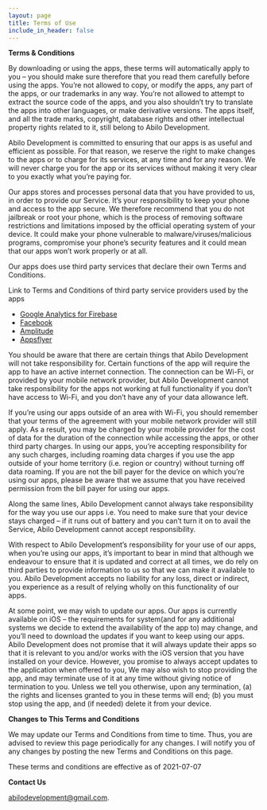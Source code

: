```yaml
---
layout: page
title: Terms of Use
include_in_header: false
---
```


**Terms & Conditions**

By downloading or using the apps, these terms will automatically apply to you – you should make sure therefore that you read them carefully before using the apps. You’re not allowed to copy, or modify the apps, any part of the apps, or our trademarks in any way. You’re not allowed to attempt to extract the source code of the apps, and you also shouldn’t try to translate the apps into other languages, or make derivative versions. The apps itself, and all the trade marks, copyright, database rights and other intellectual property rights related to it, still belong to Abilo Development.

Abilo Development is committed to ensuring that our apps is as useful and efficient as possible. For that reason, we reserve the right to make changes to the apps or to charge for its services, at any time and for any reason. We will never charge you for the app or its services without making it very clear to you exactly what you’re paying for.

Our apps stores and processes personal data that you have provided to us, in order to provide our Service. It’s your responsibility to keep your phone and access to the app secure. We therefore recommend that you do not jailbreak or root your phone, which is the process of removing software restrictions and limitations imposed by the official operating system of your device. It could make your phone vulnerable to malware/viruses/malicious programs, compromise your phone’s security features and it could mean that our apps won’t work properly or at all.

Our apps does use third party services that declare their own Terms and Conditions.

Link to Terms and Conditions of third party service providers used by the apps

*   [Google Analytics for Firebase](https://firebase.google.com/terms/analytics)
*   [Facebook](https://www.facebook.com/legal/terms/plain_text_terms)
*   [Amplitude](https://amplitude.com/terms)
*   [Appsflyer](https://www.appsflyer.com/legal/terms-of-use/)

You should be aware that there are certain things that Abilo Development will not take responsibility for. Certain functions of the app will require the app to have an active internet connection. The connection can be Wi-Fi, or provided by your mobile network provider, but Abilo Development cannot take responsibility for the apps not working at full functionality if you don’t have access to Wi-Fi, and you don’t have any of your data allowance left.

If you’re using our apps outside of an area with Wi-Fi, you should remember that your terms of the agreement with your mobile network provider will still apply. As a result, you may be charged by your mobile provider for the cost of data for the duration of the connection while accessing the apps, or other third party charges. In using our apps, you’re accepting responsibility for any such charges, including roaming data charges if you use the app outside of your home territory (i.e. region or country) without turning off data roaming. If you are not the bill payer for the device on which you’re using our apps, please be aware that we assume that you have received permission from the bill payer for using our apps.

Along the same lines, Abilo Development cannot always take responsibility for the way you use our apps i.e. You need to make sure that your device stays charged – if it runs out of battery and you can’t turn it on to avail the Service, Abilo Development cannot accept responsibility.

With respect to Abilo Development’s responsibility for your use of our apps, when you’re using our apps, it’s important to bear in mind that although we endeavour to ensure that it is updated and correct at all times, we do rely on third parties to provide information to us so that we can make it available to you. Abilo Development accepts no liability for any loss, direct or indirect, you experience as a result of relying wholly on this functionality of our apps.

At some point, we may wish to update our apps. Our apps is currently available on iOS – the requirements for system(and for any additional systems we decide to extend the availability of the app to) may change, and you’ll need to download the updates if you want to keep using our apps. Abilo Development does not promise that it will always update their apps so that it is relevant to you and/or works with the iOS version that you have installed on your device. However, you promise to always accept updates to the application when offered to you, We may also wish to stop providing the app, and may terminate use of it at any time without giving notice of termination to you. Unless we tell you otherwise, upon any termination, (a) the rights and licenses granted to you in these terms will end; (b) you must stop using the app, and (if needed) delete it from your device.

**Changes to This Terms and Conditions**

We may update our Terms and Conditions from time to time. Thus, you are advised to review this page periodically for any changes. I will notify you of any changes by posting the new Terms and Conditions on this page.

These terms and conditions are effective as of 2021-07-07

**Contact Us**

abilodevelopment@gmail.com.
